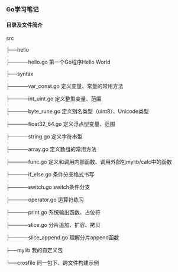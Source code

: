 ### Go学习笔记

#### 目录及文件简介

src

├──hello

├─────hello.go 第一个Go程序Hello World

├──syntax

├─────var_const.go 定义变量、常量的常用方法

├─────int_uint.go 定义整型变量、范围

├─────byte_rune.go 定义别名类型（uint8）、Unicode类型

├─────float32_64.go 定义浮点型变量、范围

├─────string.go 定义字符串型

├─────array.go 定义数组的常用方法

├─────func.go 定义和调用内部函数、调用外部包mylib/calc中的函数

├─────if_else.go 条件分支格式书写

├─────switch.go switch条件分支

├─────operator.go 运算符练习

├─────print.go 系统输出函数、占位符

├─────slice.go 分片追加、扩容、拷贝

├─────slice_append.go 理解分片append函数

├──mylib 我的自定义包

└──crosfile 同一包下、跨文件构建示例
